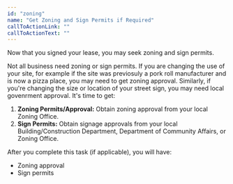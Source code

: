 ```yaml
---
id: "zoning"
name: "Get Zoning and Sign Permits if Required"
callToActionLink: ""
callToActionText: ""
---
```

Now that you signed your lease, you may seek zoning and sign permits. 

Not all business need zoning or sign permits. If you are changing the use of your site, for example if the site was previosuly a pork roll manufacturer and is now a pizza place, you may need to get zoning approval. Similarly, if you're changing the size or location of your street sign, you may need local govenrment approval. It's time to get:
      
1. **Zoning Permits/Approval:** Obtain zoning approval from your local Zoning Office.
2. **Sign Permits:** Obtain signage approvals from your local Building/Construction Department, Department of Community Affairs, or Zoning Office.

After you complete this task (if applicable), you will have:
- Zoning approval
- Sign permits
